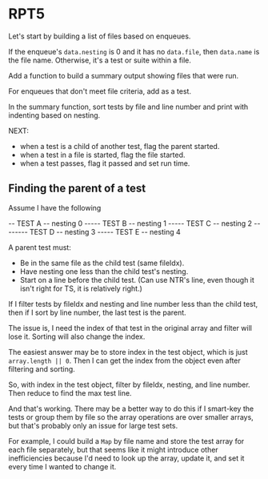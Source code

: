 # RPT5

Let's start by building a list of files based on enqueues.

If the enqueue's `data.nesting` is 0 and it has no `data.file`, then `data.name` is the file name. Otherwise, it's a test or suite within a file.

Add a function to build a summary output showing files that were run.

For enqueues that don't meet file criteria, add as a test.

In the summary function, sort tests by file and line number and print with indenting based on nesting.

NEXT:

- when a test is a child of another test, flag the parent started.
- when a test in a file is started, flag the file started.
- when a test passes, flag it passed and set run time.

## Finding the parent of a test

Assume I have the following

-- TEST A -- nesting 0
----- TEST B -- nesting 1
----- TEST C -- nesting 2
-------- TEST D -- nesting 3
----- TEST E -- nesting 4

A parent test must:

- Be in the same file as the child test (same fileIdx).
- Have nesting one less than the child test's nesting.
- Start on a line before the child test. (Can use NTR's line, even though it isn't right for TS, it is relatively right.)

If I filter tests by fileIdx and nesting and line number less than the child test, then if I sort by line number, the last test is the parent.

The issue is, I need the index of that test in the original array and filter will lose it. Sorting will also change the index.

The easiest answer may be to store index in the test object, which is just `array.length || 0`. Then I can get the index from the object even after filtering and sorting.

So, with index in the test object, filter by fileIdx, nesting, and line number. Then reduce to find the max test line.

And that's working. There may be a better way to do this if I smart-key the tests or group them by file so the array operations are over smaller arrays, but that's probably only an issue for large test sets.

For example, I could build a `Map` by file name and store the test array for each file separately, but that seems like it might introduce other inefficiencies because I'd need to look up the array, update it, and set it every time I wanted to change it.

